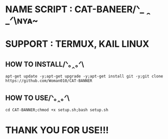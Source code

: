 # NAME SCRIPT : CAT-BANEER/ᐠ_ ꞈ _ᐟ\ɴʏᴀ~
# SUPPORT : TERMUX, KAIL LINUX
## HOW TO INSTALL/ᐠ｡‸｡ᐟ\
```
apt-get update -y;apt-get upgrade -y;apt-get install git -y;git clone https://github.com/Woman010/CAT-BANNER
````
## HOW TO USE/ᐠ｡‸｡ᐟ\
```
cd CAT-BANNER;chmod +x setup.sh;bash setup.sh
```
# THANK YOU FOR USE!!!
